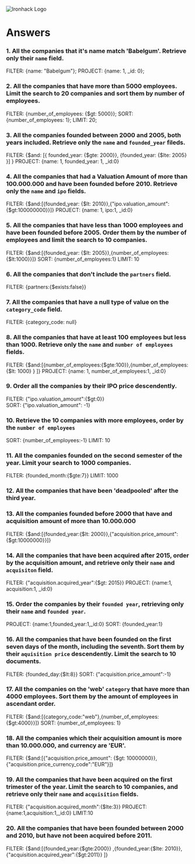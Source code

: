 ![Ironhack Logo](https://i.imgur.com/1QgrNNw.png)

# Answers

### 1. All the companies that it's name match 'Babelgum'. Retrieve only their `name` field.

<!-- Your Code Goes Here -->

FILTER: {name: "Babelgum"};
PROJECT: {name: 1, \_id: 0};

### 2. All the companies that have more than 5000 employees. Limit the search to 20 companies and sort them by **number of employees**.

<!-- Your Code Goes Here -->

FILTER: {number_of_employees: {\$gt: 5000}};
SORT: {number_of_employees: 1};
LIMIT: 20;

### 3. All the companies founded between 2000 and 2005, both years included. Retrieve only the `name` and `founded_year` fileds.

<!-- Your Code Goes Here -->

FILTER: {$and: [{ founded_year: {$gte: 2000}}, {founded_year: {\$lte: 2005} }] }
PROJECT: {name: 1, founded_year: 1, \_id:0}

### 4. All the companies that had a Valuation Amount of more than 100.000.000 and have been founded before 2010. Retrieve only the `name` and `ipo` fields.

<!-- Your Code Goes Here -->

FILTER: {$and:[{founded_year: {$lt: 2010}},{"ipo.valuation_amount":{\$gt:100000000}}]}
PROJECT: {name: 1, ipo:1, \_id:0}

### 5. All the companies that have less than 1000 employees and have been founded before 2005. Order them by the number of employees and limit the search to 10 companies.

<!-- Your Code Goes Here -->

FILTER: {$and:[{founded_year: {$lt: 2005}},{number_of_employees:{\$lt:1000}}]}
SORT: {number_of_employees:1}
LIMIT: 10

### 6. All the companies that don't include the `partners` field.

<!-- Your Code Goes Here -->

FILTER: {partners:{\$exists:false}}

### 7. All the companies that have a null type of value on the `category_code` field.

<!-- Your Code Goes Here -->

FILTER: {category_code: null}

### 8. All the companies that have at least 100 employees but less than 1000. Retrieve only the `name` and `number of employees` fields.

<!-- Your Code Goes Here -->

FILTER: {$and:[{number_of_employees:{$gte:100}},{number_of_employees:{\$lt: 1000} } ]}
PROJECT: {name: 1, number_of_employees:1, \_id:0}

### 9. Order all the companies by their IPO price descendently.

<!-- Your Code Goes Here -->

FILTER: {"ipo.valuation_amount":{\$gt:0}}  
SORT: {"ipo.valuation_amount": -1}

### 10. Retrieve the 10 companies with more employees, order by the `number of employees`

<!-- Your Code Goes Here -->

SORT: {number_of_employees:-1}
LIMIT: 10

### 11. All the companies founded on the second semester of the year. Limit your search to 1000 companies.

<!-- Your Code Goes Here -->

FILTER: {founded_month:{\$gte:7}}
LIMIT: 1000

### 12. All the companies that have been 'deadpooled' after the third year.

<!-- Your Code Goes Here -->

### 13. All the companies founded before 2000 that have and acquisition amount of more than 10.000.000

<!-- Your Code Goes Here -->

FILTER: {$and:[{founded_year:{$lt: 2000}},{"acquisition.price_amount":{\$gt:10000000}}]}

### 14. All the companies that have been acquired after 2015, order by the acquisition amount, and retrieve only their `name` and `acquisiton` field.

FILTER: {"acquisition.acquired_year":{\$gt: 2015}}
PROJECT: {name:1, acquisition:1, \_id:0}

### 15. Order the companies by their `founded year`, retrieving only their `name` and `founded year`.

PROJECT: {name:1,founded_year:1,\_id:0}
SORT: {founded_year:1}

### 16. All the companies that have been founded on the first seven days of the month, including the seventh. Sort them by their `aquisition price` descendently. Limit the search to 10 documents.

FILTER: {founded_day:{\$lt:8}}
SORT: {"acquisition.price_amount":-1}

### 17. All the companies on the 'web' `category` that have more than 4000 employees. Sort them by the amount of employees in ascendant order.

FILTER: {$and:[{category_code:"web"},{number_of_employees:{$gt:4000}}]}
SORT: {number_of_employees: 1}

### 18. All the companies which their acquisition amount is more than 10.000.000, and currency are 'EUR'.

<!-- Your Code Goes Here -->

FILTER: {$and:[{"acquisition.price_amount": {$gt: 10000000}},{"acquisition.price_currency_code":"EUR"}]}

### 19. All the companies that have been acquired on the first trimester of the year. Limit the search to 10 companies, and retrieve only their `name` and `acquisition` fields.

FILTER: {"acquisition.acquired_month":{\$lte:3}}
PROJECT: {name:1,acquisition:1,\_id:0}
LIMIT:10

### 20. All the companies that have been founded between 2000 and 2010, but have not been acquired before 2011.

FILTER: {$and:[{founded_year:{$gte:2000}} ,{founded_year:{$lte: 2010}},{"acquisition.acquired_year":{$gt:2011}} ]}
